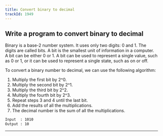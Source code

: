 ```yaml
---
title: Convert binary to decimal
trackId: 1949
---
```


## Write a program to convert binary to decimal

Binary is a base-2 number system. It uses only two digits: 0 and 1. The digits are called bits. A bit is the smallest unit of information in a computer. A bit can be either 0 or 1. A bit can be used to represent a single value, such as 0 or 1, or it can be used to represent a single state, such as on or off.

To convert a binary number to decimal, we can use the following algorithm:

1. Multiply the first bit by 2^0.
2. Multiply the second bit by 2^1.
3. Multiply the third bit by 2^2.
4. Multiply the fourth bit by 2^3.
5. Repeat steps 3 and 4 until the last bit.
6. Add the results of all the multiplications.
7. The decimal number is the sum of all the multiplications.

```txt
Input  : 1010
Output : 10
```

---
